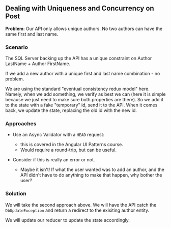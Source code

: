 ## Dealing with Uniqueness and Concurrency on Post

**Problem**: Our API only allows unique authors. No two authors can have the same first and last name.

### Scenario

The SQL Server backing up the API has a unique constraint on Author LastName + Author FirstName.

If we add a new author with a unique first and last name combination - no problem.

<div class="alert alert-info">

We are using the standard "eventual consistency redux model" here. Namely, when we add something, we verify as best we can (here it is simple because we just need to make sure both properties are there). So we add it to the state with a fake "temporary" id, send it to the API. When it comes back, we update the state, replacing the old id with the new id.

</div>

### Approaches

- Use an Async Validator with a `HEAD` request:
  - this is covered in the Angular UI Patterns course.
  - Would require a round-trip, but can be useful.

- Consider if this is really an error or not. 
  - Maybe it isn't! If what the user wanted was to add an author, and the API didn't have to do anything to make that happen, why bother the user? 

### Solution

We will take the second approach above. We will have the API catch the `DbUpdateException` and return a redirect to the exisiting author entity. 

We will update our reducer to update the state accordingly.
